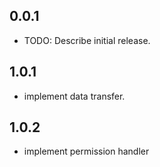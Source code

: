 ## 0.0.1

- TODO: Describe initial release.

## 1.0.1

- implement data transfer.

## 1.0.2

- implement permission handler
